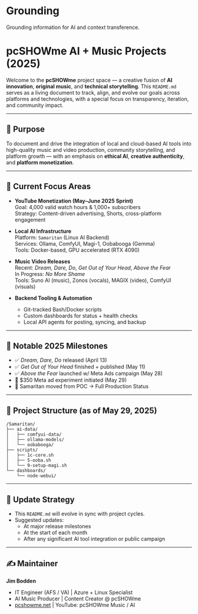 # Grounding
Grounding information for AI and context transference.

# pcSHOWme AI + Music Projects (2025) 

Welcome to the **pcSHOWme** project space — a creative fusion of **AI innovation**, **original music**, and **technical storytelling**. This `README.md` serves as a living document to track, align, and evolve our goals across platforms and technologies, with a special focus on transparency, iteration, and community impact.

---

## 🎯 Purpose

To document and drive the integration of local and cloud-based AI tools into high-quality music and video production, community storytelling, and platform growth — with an emphasis on **ethical AI**, **creative authenticity**, and **platform monetization**.

---

## 🧭 Current Focus Areas

- **YouTube Monetization (May–June 2025 Sprint)**  
  Goal: 4,000 valid watch hours & 1,000+ subscribers  
  Strategy: Content-driven advertising, Shorts, cross-platform engagement

- **Local AI Infrastructure**  
  Platform: `Samaritan` (Linux AI Backend)  
  Services: Ollama, ComfyUI, Magi-1, Oobabooga (Gemma)  
  Tools: Docker-based, GPU accelerated (RTX 4090)

- **Music Video Releases**  
  Recent: *Dream, Dare, Do*, *Get Out of Your Head*, *Above the Fear*  
  In Progress: *No More Shame*  
  Tools: Suno AI (music), Zonos (vocals), MAGIX (video), ComfyUI (visuals)

- **Backend Tooling & Automation**  
  - Git-tracked Bash/Docker scripts
  - Custom dashboards for status + health checks
  - Local API agents for posting, syncing, and backup

---

## 📅 Notable 2025 Milestones

- ✅ *Dream, Dare, Do* released (April 13)
- ✅ *Get Out of Your Head* finished + published (May 11)
- ✅ *Above the Fear* launched w/ Meta Ads campaign (May 28)
- 🏁 $350 Meta ad experiment initiated (May 29)
- 🔧 Samaritan moved from POC → Full Production Status

---

## 📂 Project Structure (as of May 29, 2025)

```
/Samaritan/
├── ai-data/
│   ├── comfyui-data/
│   ├── ollama-models/
│   └── oobabooga/
├── scripts/
│   ├── 1c-core.sh
│   ├── 5-ooba.sh
│   └── 9-setup-magi.sh
└── dashboards/
    └── node-webui/
```

---

## 🔄 Update Strategy

- This `README.md` will evolve in sync with project cycles.
- Suggested updates:
  - At major release milestones
  - At the start of each month
  - After any significant AI tool integration or public campaign

---

## ✍️ Maintainer

**Jim Bodden**  
- IT Engineer (AFS / VA) | Azure + Linux Specialist  
- AI Music Producer | Content Creator @ pcSHOWme  
- [pcshowme.net](https://pcshowme.net) | YouTube: pcSHOWme Music / AI  
